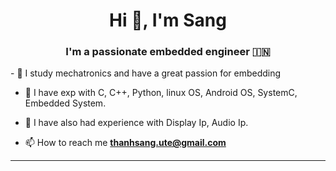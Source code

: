 
<h1 align="center">Hi 👋, I'm Sang
</a></h1>
<h3 align="center">I'm a passionate embedded engineer  &#127470;&#127475</h3>
- 🔭 I study mechatronics and have a great passion for embedding

- 🌱 I have exp with C, C++, Python, linux OS, Android OS, SystemC, Embedded System. 

- 💬 I have also had experience with Display Ip, Audio Ip.

- 📫 How to reach me **thanhsang.ute@gmail.com**
---
